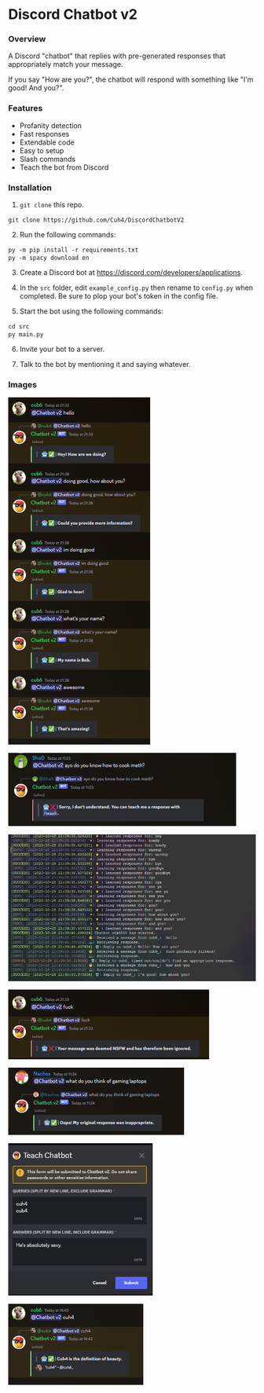 # Discord Chatbot v2

### **Overview**
A Discord "chatbot" that replies with pre-generated responses that appropriately match your message.

If you say "How are you?", the chatbot will respond with something like "I'm good! And you?".

### **Features**
- Profanity detection
- Fast responses
- Extendable code
- Easy to setup
- Slash commands
- Teach the bot from Discord

### **lnstallation**
1) `git clone` this repo.
```
git clone https://github.com/Cuh4/DiscordChatbotV2
```

2) Run the following commands:
```
py -m pip install -r requirements.txt
py -m spacy download en
```

3) Create a Discord bot at https://discord.com/developers/applications.

4) In the `src` folder, edit `example_config.py` then rename to `config.py` when completed. Be sure to plop your bot's token in the config file.

5) Start the bot using the following commands:
```
cd src
py main.py
```

6) Invite your bot to a server.

7) Talk to the bot by mentioning it and saying whatever.

### **Images**
![Conversation](imgs/conversation.png)

![Conversation](imgs/conversation2.png)

![Status updates in terminal](imgs/terminalMessages.png)

![Profanity detection](imgs/profanityDetection.png)

![Profanity detection](imgs/profanityDetection2.png)

![Teach the chatbot from Discord](imgs/teachingForm.png)

![Teach the chatbot responses](imgs/customResponses.png)